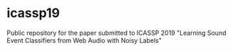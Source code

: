 # icassp19
Public repository for the paper submitted to ICASSP 2019 "Learning Sound Event Classifiers from Web Audio with Noisy Labels"
